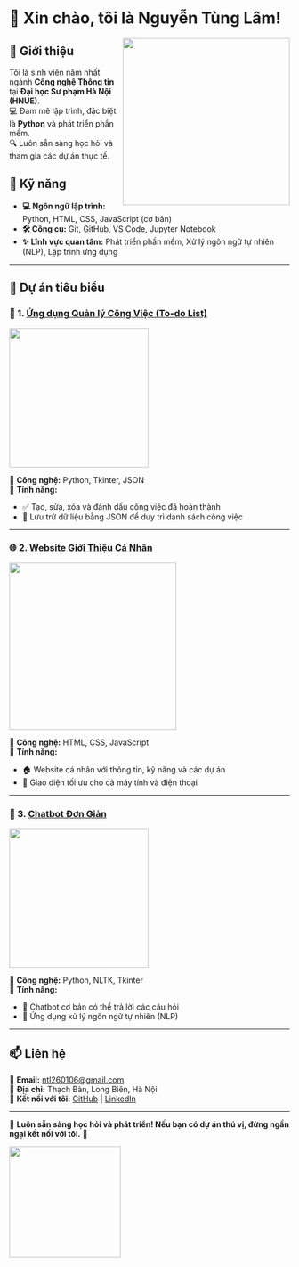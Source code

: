 # 👋 Xin chào, tôi là Nguyễn Tùng Lâm!  

<img src="https://media3.giphy.com/media/v1.Y2lkPTc5MGI3NjExZDdpNmVzdWYybnp0cWJ1cGlqZXFoN2VqY3BuYXR1dzNra3l4bWE2aSZlcD12MV9pbnRlcm5hbF9naWZfYnlfaWQmY3Q9Zw/qgQUggAC3Pfv687qPC/giphy.gif" width="300" align="right"/>

## 🚀 Giới thiệu  
Tôi là sinh viên năm nhất ngành **Công nghệ Thông tin** tại **Đại học Sư phạm Hà Nội (HNUE)**.  
💻 Đam mê lập trình, đặc biệt là **Python** và phát triển phần mềm.  
🔍 Luôn sẵn sàng học hỏi và tham gia các dự án thực tế.  

## 🔧 Kỹ năng  
- **💻 Ngôn ngữ lập trình:** Python, HTML, CSS, JavaScript (cơ bản)  
- **🛠 Công cụ:** Git, GitHub, VS Code, Jupyter Notebook  
- **✨ Lĩnh vực quan tâm:** Phát triển phần mềm, Xử lý ngôn ngữ tự nhiên (NLP), Lập trình ứng dụng  

---

## 📌 Dự án tiêu biểu  
### 📝 1. [Ứng dụng Quản lý Công Việc (To-do List)](https://github.com/your-username/todo-app)  
<img src="https://media.giphy.com/media/l44Qqz6gO6JiVV3pu/giphy.gif" width="250"/>

🔹 **Công nghệ:** Python, Tkinter, JSON  
🔹 **Tính năng:**  
  - ✅ Tạo, sửa, xóa và đánh dấu công việc đã hoàn thành  
  - 📁 Lưu trữ dữ liệu bằng JSON để duy trì danh sách công việc  

---

### 🌐 2. [Website Giới Thiệu Cá Nhân](https://your-github-username.github.io/)  
<img src="https://media.giphy.com/media/xUPGcgtKxm4PADy3Cw/giphy.gif" width="300"/>

🔹 **Công nghệ:** HTML, CSS, JavaScript  
🔹 **Tính năng:**  
  - 🏠 Website cá nhân với thông tin, kỹ năng và các dự án  
  - 📱 Giao diện tối ưu cho cả máy tính và điện thoại  

---

### 🤖 3. [Chatbot Đơn Giản](https://github.com/your-username/chatbot-python)  
<img src="https://media.giphy.com/media/3o7aD2saalBwwftBIY/giphy.gif" width="250"/>

🔹 **Công nghệ:** Python, NLTK, Tkinter  
🔹 **Tính năng:**  
  - 🤖 Chatbot cơ bản có thể trả lời các câu hỏi  
  - 🧠 Ứng dụng xử lý ngôn ngữ tự nhiên (NLP)  

---

## 📫 Liên hệ  
📧 **Email:** ntl260106@gmail.com  
📍 **Địa chỉ:** Thạch Bàn, Long Biên, Hà Nội  
🔗 **Kết nối với tôi:** [GitHub](https://github.com/your-username) | [LinkedIn](https://linkedin.com/in/your-profile)  

---

🎯 **Luôn sẵn sàng học hỏi và phát triển! Nếu bạn có dự án thú vị, đừng ngần ngại kết nối với tôi.** 🚀  

<img src="https://media.giphy.com/media/Q7LHmoFwVP6Yc1swZs/giphy.gif" width="200"/>
